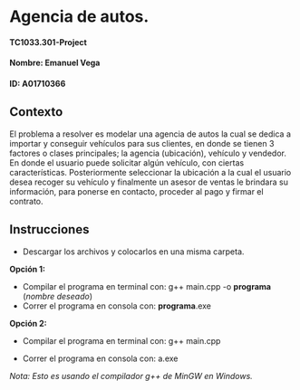 # Agencia de autos.
#### TC1033.301-Project
#### Nombre: Emanuel Vega
#### ID: A01710366

## Contexto

El problema a resolver es modelar una agencia de autos la cual se dedica a importar y conseguir vehículos para sus clientes, en donde se tienen 3 factores o clases principales; la agencia (ubicación), vehículo y vendedor. En donde el usuario puede solicitar algún vehículo, con ciertas características. Posteriormente seleccionar la ubicación a la cual el usuario desea recoger su vehículo y finalmente un asesor de ventas le brindara su información, para ponerse en contacto, proceder al pago y firmar el contrato. 

## Instrucciones

- Descargar los archivos y colocarlos en una misma carpeta.

**Opción 1:**

- Compilar el programa en terminal con: g++ main.cpp -o **programa** (*nombre deseado*)
- Correr el programa en consola con: **programa**.exe

**Opción 2:**

- Compilar el programa en terminal con: g++ main.cpp

- Correr el programa en consola con: a.exe

*Nota: Esto es usando el compilador g++ de MinGW en Windows.*

